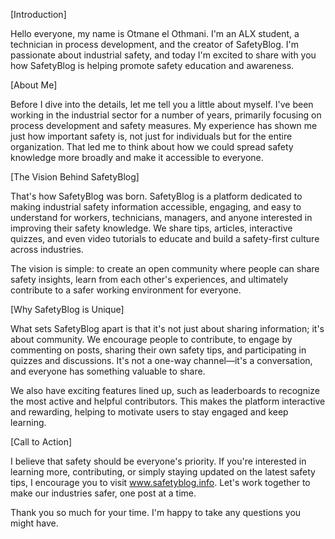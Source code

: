 [Introduction]

Hello everyone, my name is Otmane el Othmani. I'm an ALX student, a technician in process development, and the creator of SafetyBlog. I'm passionate about industrial safety, and today I'm excited to share with you how SafetyBlog is helping promote safety education and awareness.

[About Me]

Before I dive into the details, let me tell you a little about myself. I've been working in the industrial sector for a number of years, primarily focusing on process development and safety measures. My experience has shown me just how important safety is, not just for individuals but for the entire organization. That led me to think about how we could spread safety knowledge more broadly and make it accessible to everyone.

[The Vision Behind SafetyBlog]

That's how SafetyBlog was born. SafetyBlog is a platform dedicated to making industrial safety information accessible, engaging, and easy to understand for workers, technicians, managers, and anyone interested in improving their safety knowledge. We share tips, articles, interactive quizzes, and even video tutorials to educate and build a safety-first culture across industries.

The vision is simple: to create an open community where people can share safety insights, learn from each other's experiences, and ultimately contribute to a safer working environment for everyone.

[Why SafetyBlog is Unique]

What sets SafetyBlog apart is that it's not just about sharing information; it's about community. We encourage people to contribute, to engage by commenting on posts, sharing their own safety tips, and participating in quizzes and discussions. It's not a one-way channel—it's a conversation, and everyone has something valuable to share.

We also have exciting features lined up, such as leaderboards to recognize the most active and helpful contributors. This makes the platform interactive and rewarding, helping to motivate users to stay engaged and keep learning.

[Call to Action]

I believe that safety should be everyone's priority. If you're interested in learning more, contributing, or simply staying updated on the latest safety tips, I encourage you to visit www.safetyblog.info. Let's work together to make our industries safer, one post at a time.

Thank you so much for your time. I'm happy to take any questions you might have.
